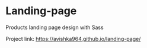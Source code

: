 # Landing-page

Products landing page design with Sass

Project link:
https://avishka964.github.io/landing-page/


